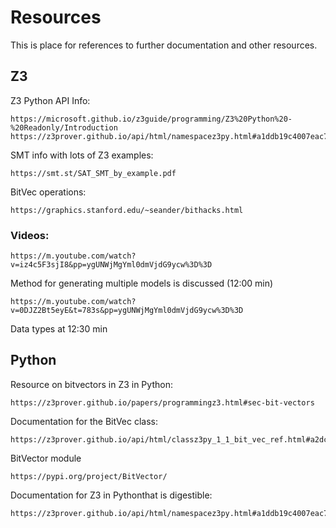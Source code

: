 # Resources

This is place for references to further documentation and other resources.

## Z3

Z3 Python API Info:

    https://microsoft.github.io/z3guide/programming/Z3%20Python%20-%20Readonly/Introduction
    https://z3prover.github.io/api/html/namespacez3py.html#a1ddb19c4007eac75508565dc03ce3917

SMT info with lots of Z3 examples:

    https://smt.st/SAT_SMT_by_example.pdf

BitVec operations:

    https://graphics.stanford.edu/~seander/bithacks.html

### Videos:

    https://m.youtube.com/watch?v=iz4c5F3sjI8&pp=ygUNWjMgYml0dmVjdG9ycw%3D%3D

Method for generating multiple models is discussed (12:00 min)

    https://m.youtube.com/watch?v=0DJZ2Bt5eyE&t=783s&pp=ygUNWjMgYml0dmVjdG9ycw%3D%3D

Data types at 12:30 min

## Python

Resource on bitvectors in Z3 in Python:

    https://z3prover.github.io/papers/programmingz3.html#sec-bit-vectors

Documentation for the BitVec class:

    https://z3prover.github.io/api/html/classz3py_1_1_bit_vec_ref.html#a2dc603abe7ad823ab679e21f19f1233a

BitVector module

    https://pypi.org/project/BitVector/

Documentation for Z3 in Pythonthat is digestible: 

    https://z3prover.github.io/api/html/namespacez3py.html#a1ddb19c4007eac75508565dc03ce3917

